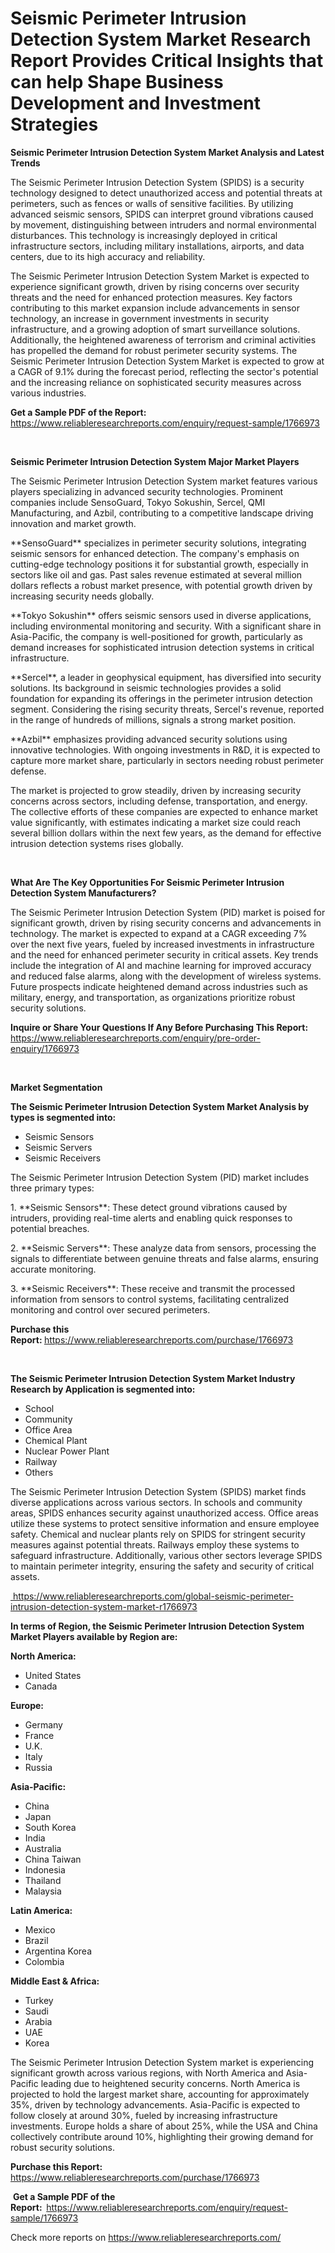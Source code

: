 <p><h1>Seismic Perimeter Intrusion Detection System Market Research Report Provides Critical Insights that can help Shape Business Development and Investment Strategies</h1></p><p><strong>Seismic Perimeter Intrusion Detection System Market Analysis and Latest Trends</strong></p>
<p><p>The Seismic Perimeter Intrusion Detection System (SPIDS) is a security technology designed to detect unauthorized access and potential threats at perimeters, such as fences or walls of sensitive facilities. By utilizing advanced seismic sensors, SPIDS can interpret ground vibrations caused by movement, distinguishing between intruders and normal environmental disturbances. This technology is increasingly deployed in critical infrastructure sectors, including military installations, airports, and data centers, due to its high accuracy and reliability.</p><p>The Seismic Perimeter Intrusion Detection System Market is expected to experience significant growth, driven by rising concerns over security threats and the need for enhanced protection measures. Key factors contributing to this market expansion include advancements in sensor technology, an increase in government investments in security infrastructure, and a growing adoption of smart surveillance solutions. Additionally, the heightened awareness of terrorism and criminal activities has propelled the demand for robust perimeter security systems. The Seismic Perimeter Intrusion Detection System Market is expected to grow at a CAGR of 9.1% during the forecast period, reflecting the sector's potential and the increasing reliance on sophisticated security measures across various industries.</p></p>
<p><strong>Get a Sample PDF of the Report:&nbsp;</strong> <a href="https://www.reliableresearchreports.com/enquiry/request-sample/1766973?utm_campaign=38&utm_medium=2&utm_source=Github&utm_content=ia&utm_term=27022025&utm_id=seismic-perimeter-intrusion-detection-system">https://www.reliableresearchreports.com/enquiry/request-sample/1766973</a></p>
<p>&nbsp;</p>
<p><strong>Seismic Perimeter Intrusion Detection System Major Market Players</strong></p>
<p><p>The Seismic Perimeter Intrusion Detection System market features various players specializing in advanced security technologies. Prominent companies include SensoGuard, Tokyo Sokushin, Sercel, QMI Manufacturing, and Azbil, contributing to a competitive landscape driving innovation and market growth.</p><p>**SensoGuard** specializes in perimeter security solutions, integrating seismic sensors for enhanced detection. The company's emphasis on cutting-edge technology positions it for substantial growth, especially in sectors like oil and gas. Past sales revenue estimated at several million dollars reflects a robust market presence, with potential growth driven by increasing security needs globally.</p><p>**Tokyo Sokushin** offers seismic sensors used in diverse applications, including environmental monitoring and security. With a significant share in Asia-Pacific, the company is well-positioned for growth, particularly as demand increases for sophisticated intrusion detection systems in critical infrastructure.</p><p>**Sercel**, a leader in geophysical equipment, has diversified into security solutions. Its background in seismic technologies provides a solid foundation for expanding its offerings in the perimeter intrusion detection segment. Considering the rising security threats, Sercel's revenue, reported in the range of hundreds of millions, signals a strong market position.</p><p>**Azbil** emphasizes providing advanced security solutions using innovative technologies. With ongoing investments in R&D, it is expected to capture more market share, particularly in sectors needing robust perimeter defense. </p><p>The market is projected to grow steadily, driven by increasing security concerns across sectors, including defense, transportation, and energy. The collective efforts of these companies are expected to enhance market value significantly, with estimates indicating a market size could reach several billion dollars within the next few years, as the demand for effective intrusion detection systems rises globally.</p></p>
<p>&nbsp;</p>
<p><strong>What Are The Key Opportunities For Seismic Perimeter Intrusion Detection System Manufacturers?</strong></p>
<p><p>The Seismic Perimeter Intrusion Detection System (PID) market is poised for significant growth, driven by rising security concerns and advancements in technology. The market is expected to expand at a CAGR exceeding 7% over the next five years, fueled by increased investments in infrastructure and the need for enhanced perimeter security in critical assets. Key trends include the integration of AI and machine learning for improved accuracy and reduced false alarms, along with the development of wireless systems. Future prospects indicate heightened demand across industries such as military, energy, and transportation, as organizations prioritize robust security solutions.</p></p>
<p><strong>Inquire or Share Your Questions If Any Before Purchasing This Report:</strong> <a href="https://www.reliableresearchreports.com/enquiry/pre-order-enquiry/1766973?utm_campaign=38&utm_medium=2&utm_source=Github&utm_content=ia&utm_term=27022025&utm_id=seismic-perimeter-intrusion-detection-system">https://www.reliableresearchreports.com/enquiry/pre-order-enquiry/1766973</a></p>
<p>&nbsp;</p>
<p><strong>Market Segmentation</strong></p>
<p><strong>The Seismic Perimeter Intrusion Detection System Market Analysis by types is segmented into:</strong></p>
<p><ul><li>Seismic Sensors</li><li>Seismic Servers</li><li>Seismic Receivers</li></ul></p>
<p><p>The Seismic Perimeter Intrusion Detection System (PID) market includes three primary types: </p><p>1. **Seismic Sensors**: These detect ground vibrations caused by intruders, providing real-time alerts and enabling quick responses to potential breaches. </p><p>2. **Seismic Servers**: These analyze data from sensors, processing the signals to differentiate between genuine threats and false alarms, ensuring accurate monitoring.</p><p>3. **Seismic Receivers**: These receive and transmit the processed information from sensors to control systems, facilitating centralized monitoring and control over secured perimeters.</p></p>
<p><strong>Purchase this Report:&nbsp;</strong><a href="https://www.reliableresearchreports.com/purchase/1766973?utm_campaign=38&utm_medium=2&utm_source=Github&utm_content=ia&utm_term=27022025&utm_id=seismic-perimeter-intrusion-detection-system">https://www.reliableresearchreports.com/purchase/1766973</a></p>
<p>&nbsp;</p>
<p><strong>The Seismic Perimeter Intrusion Detection System Market Industry Research by Application is segmented into:</strong></p>
<p><ul><li>School</li><li>Community</li><li>Office Area</li><li>Chemical Plant</li><li>Nuclear Power Plant</li><li>Railway</li><li>Others</li></ul></p>
<p><p>The Seismic Perimeter Intrusion Detection System (SPIDS) market finds diverse applications across various sectors. In schools and community areas, SPIDS enhances security against unauthorized access. Office areas utilize these systems to protect sensitive information and ensure employee safety. Chemical and nuclear plants rely on SPIDS for stringent security measures against potential threats. Railways employ these systems to safeguard infrastructure. Additionally, various other sectors leverage SPIDS to maintain perimeter integrity, ensuring the safety and security of critical assets.</p></p>
<p><a href="https://www.reliableresearchreports.com/global-seismic-perimeter-intrusion-detection-system-market-r1766973?utm_campaign=38&utm_medium=2&utm_source=Github&utm_content=ia&utm_term=27022025&utm_id=seismic-perimeter-intrusion-detection-system">&nbsp;https://www.reliableresearchreports.com/global-seismic-perimeter-intrusion-detection-system-market-r1766973</a></p>
<p><strong>In terms of Region, the Seismic Perimeter Intrusion Detection System Market Players available by Region are:</strong></p>
<p>
    <p> <strong> North America: </strong>
        <ul>
            <li>United States</li>
            <li>Canada</li>
        </ul>
        </p> 
    <p> <strong> Europe: </strong>
        <ul>
            <li>Germany</li>
            <li>France</li>
            <li>U.K.</li>
            <li>Italy</li>
            <li>Russia</li>
        </ul>
        </p> 
    <p> <strong> Asia-Pacific: </strong>
        <ul>
            <li>China</li>
            <li>Japan</li>
            <li>South Korea</li>
            <li>India</li>
            <li>Australia</li>
            <li>China Taiwan</li>
            <li>Indonesia</li>
            <li>Thailand</li>
            <li>Malaysia</li>
        </ul>
        </p> 
    <p> <strong> Latin America: </strong>
        <ul>
            <li>Mexico</li>
            <li>Brazil</li>
            <li>Argentina Korea</li>
            <li>Colombia</li>
        </ul>
        </p> 
    <p> <strong> Middle East & Africa: </strong>
        <ul>
            <li>Turkey</li>
            <li>Saudi</li>
            <li>Arabia</li>
            <li>UAE</li>
            <li>Korea</li>
        </ul>
    </p>
    </p>
<p><p>The Seismic Perimeter Intrusion Detection System market is experiencing significant growth across various regions, with North America and Asia-Pacific leading due to heightened security concerns. North America is projected to hold the largest market share, accounting for approximately 35%, driven by technology advancements. Asia-Pacific is expected to follow closely at around 30%, fueled by increasing infrastructure investments. Europe holds a share of about 25%, while the USA and China collectively contribute around 10%, highlighting their growing demand for robust security solutions.</p></p>
<p><strong>Purchase this Report: </strong><a href="https://www.reliableresearchreports.com/purchase/1766973?utm_campaign=38&utm_medium=2&utm_source=Github&utm_content=ia&utm_term=27022025&utm_id=seismic-perimeter-intrusion-detection-system">https://www.reliableresearchreports.com/purchase/1766973</a></p>
<p>&nbsp;<strong>Get a Sample PDF of the Report:&nbsp;&nbsp;</strong><a href="https://www.reliableresearchreports.com/enquiry/request-sample/1766973?utm_campaign=38&utm_medium=2&utm_source=Github&utm_content=ia&utm_term=27022025&utm_id=seismic-perimeter-intrusion-detection-system">https://www.reliableresearchreports.com/enquiry/request-sample/1766973</a></p>
<p><strong></strong></p>
<p>Check more reports on <a href="https://www.reliableresearchreports.com/?utm_campaign=38&utm_medium=2&utm_source=Github&utm_content=ia&utm_term=27022025&utm_id=seismic-perimeter-intrusion-detection-system">https://www.reliableresearchreports.com/</a></p>